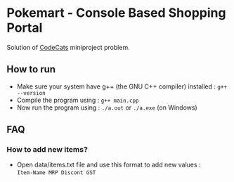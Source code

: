 # Pokemart - Console Based Shopping Portal

Solution of [CodeCats](https://github.com/CodecatsSociety) miniproject problem.

## How to run

- Make sure your system have g++ (the GNU C++ compiler) installed : ```g++ --version```
- Compile the program using : ```g++ main.cpp```
- Now run the program using : ```./a.out``` or ```./a.exe``` (on Windows)

## FAQ

### How to add new items?
- Open data/items.txt file and use this format to add new values : </br>
```Item-Name MRP Discont GST```